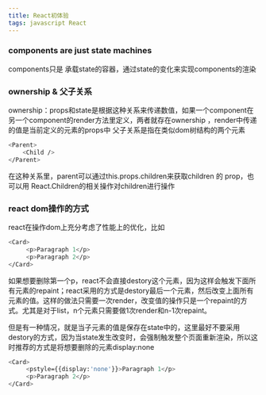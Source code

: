 ```yaml
---
title: React初体验
tags: javascript React 
---
```


### components are just state machines
components只是 承载state的容器，通过state的变化来实现components的渲染

### ownership & 父子关系
ownership：props和state是根据这种关系来传递数值，如果一个component在另一个component的render方法里定义，两者就存在ownership ，render中传递的值是当前定义的元素的props中
     父子关系是指在类似dom树结构的两个元素
``` bash
<Parent>
	<Child />
</Parent>
```
在这种关系里，parent可以通过this.props.children来获取children 的 prop，也可以用 React.Children的相关操作对children进行操作

### react dom操作的方式
react在操作dom上充分考虑了性能上的优化，比如
``` bash
<Card>
     <p>Paragraph 1</p>
     <p>Paragraph 2</p>
</Card>
```
如果想要删除第一个p，react不会直接destory这个元素，因为这样会触发下面所有元素的repaint；react采用的方式是destory最后一个元素，然后改变上面所有元素的值。这样的做法只需要一次render，改变值的操作只是一个repaint的方式。尤其是对于list，n个元素只需要做1次render和n-1次repaint。

但是有一种情况，就是当子元素的值是保存在state中的，这里最好不要采用destory的方式，因为当state发生改变时，会强制触发整个页面重新渲染，所以这时推荐的方式是将想要删除的元素display:none
``` bash
<Card>
     <pstyle={{display:'none'}}>Paragraph 1</p>
     <p>Paragraph 2</p>
</Card>
```
